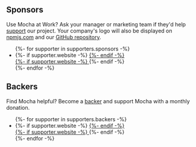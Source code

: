 ## Sponsors

Use Mocha at Work? Ask your manager or marketing team if they'd help [support](https://opencollective.com/mochajs#support) our project. Your company's logo will also be displayed on [npmjs.com](http://npmjs.com/package/mocha) and our [GitHub repository](https://github.com/mochajs/mocha#sponsors).

<ul class="image-list" id="sponsors">
{%- for supporter in supporters.sponsors -%}
  <li>
    {%- if supporter.website -%}
    <a href="{{ supporter.website }}" target="_blank" rel="noopener sponsored">
    {%- endif -%}
      <div class="sponsor" title="{{ supporter.name }}" style="width: {{ supporter.dimensions.width }}px; background-image: url(/images/supporters/{{ supporter.id }}.png?sprite=sponsors)"></div>
    {%- if supporter.website -%}
    </a>
    {%- endif -%}
  </li>
{%- endfor -%}
</ul>

## Backers

Find Mocha helpful? Become a [backer](https://opencollective.com/mochajs#support) and support Mocha with a monthly donation.

<ul class="image-list faded-images" id="backers">
{%- for supporter in supporters.backers -%}
  <li>
    {%- if supporter.website -%}
    <a href="{{ supporter.website }}" target="_blank" rel="noopener sponsored">
    {%- endif -%}
      <div class="backer backer-{{ forloop.index }}" title="{{ supporter.name }}" style="background-image: url(/images/supporters/{{ supporter.id }}.png?sprite=backers)"></div>
    {%- if supporter.website -%}
    </a>
    {%- endif -%}
  </li>
{%- endfor -%}
</ul>
